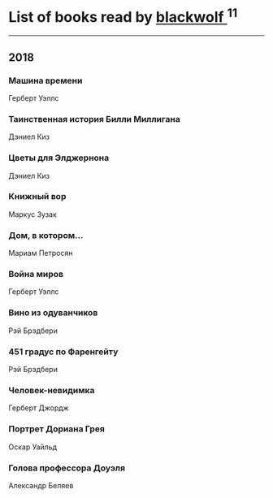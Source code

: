 # List of books read by [blackwolf ](http://vk.com/id236639644)<sup>11</sup>
---

## 2018

### Машина времени
Герберт Уэллс


### Таинственная история Билли Миллигана
Дэниел Киз


### Цветы для Элджернона
Дэниел Киз


### Книжный вор
Маркус Зузак


### Дом, в котором...
Мариам Петросян


### Война миров
Герберт Уэллс


### Вино из одуванчиков
Рэй Брэдбери


### 451 градус по Фаренгейту
Рэй Брэдбери


### Человек-невидимка
Герберт Джордж


### Портрет Дориана Грея
Оскар Уайльд


### Голова профессора Доуэля
Александр Беляев



